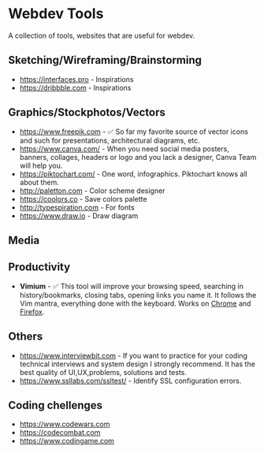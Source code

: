 # Webdev Tools

A collection of tools, websites that are useful for webdev.

## Sketching/Wireframing/Brainstorming

- https://interfaces.pro - Inspirations
- https://dribbble.com - Inspirations

## Graphics/Stockphotos/Vectors

- https://www.freepik.com - ✅ So far my favorite source of vector icons and such for presentations, architectural diagrams, etc.
- https://www.canva.com/ - When you need social media posters, banners, collages, headers or logo and you lack a designer, Canva Team will help you.
- https://piktochart.com/ - One word, infographics. Piktochart knows all about them.
- http://paletton.com - Color scheme designer
- https://coolors.co - Save colors palette
- http://typespiration.com - For fonts
- https://www.draw.io - Draw diagram

## Media

## Productivity

- **Vimium** - ✅ This tool will improve your browsing speed, searching in history/bookmarks, closing tabs, opening links you name it. It follows the Vim mantra, everything done with the keyboard. Works on [Chrome](https://chrome.google.com/webstore/detail/vimium/dbepggeogbaibhgnhhndojpepiihcmeb) and [Firefox](https://addons.mozilla.org/en-US/firefox/addon/vimium-ff/).

## Others

- https://www.interviewbit.com - If you want to practice for your coding technical interviews and system design I strongly recommend. It has the best quality of UI,UX,problems, solutions and tests.
- https://www.ssllabs.com/ssltest/ - Identify SSL configuration errors.

## Coding chellenges

- https://www.codewars.com
- https://codecombat.com
- https://www.codingame.com
